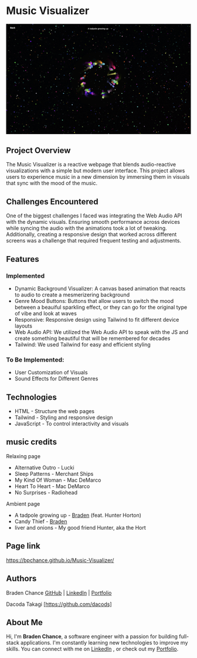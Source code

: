 # Music Visualizer
![Alt text](./images/ambient.png)
## Project Overview
The Music Visualizer is a reactive webpage that blends audio-reactive visualizations with a simple but modern user interface. This project allows users to experience music in a new dimension by immersing them in visuals that sync with the mood of the music.

## Challenges Encountered
One of the biggest challenges I faced was integrating the Web Audio API with the dynamic visuals. Ensuring smooth performance across devices while syncing the audio with the animations took a lot of tweaking. Additionally, creating a responsive design that worked across different screens was a challenge that required frequent testing and adjustments.

## Features
### Implemented
* Dynamic Background Visualizer: A canvas based animation that reacts to audio to create a mesmerizering background
* Genre Mood Buttons: Buttons that allow users to switch the mood between a beauiful sparkling effect, or they can go for the original type of vibe and look at waves
* Responsive: Responsive design using Tailwind to fit different device layouts
* Web Audio API: We utilized the Web Audio API to speak with the JS and create something beautiful that will be remembered for decades
* Tailwind: We used Tailwind for easy and efficient styling

### To Be Implemented:
* User Customization of Visuals
* Sound Effects for Different Genres

## Technologies
* HTML - Structure the web pages
* Tailwind - Styling and responsive design
* JavaScript - To control interactivity and visuals
## music credits
Relaxing page
- Alternative Outro - Lucki
- Sleep Patterns - Merchant Ships
- My Kind Of Woman - Mac DeMarco
- Heart To Heart - Mac DeMarco
- No Surprises - Radiohead

Ambient page
- A tadpole growing up - [Braden](https://github.com/BPChance) (feat. Hunter Horton)
- Candy Thief - [Braden](https://github.com/BPChance)
- liver and onions - My good friend Hunter, aka the Hort

## Page link
https://bpchance.github.io/Music-Visualizer/

## Authors
Braden Chance [GitHub](https://github.com/BPChance) | [LinkedIn](https://www.linkedin.com/in/bpchance/) | [Portfolio](https://bpchance.github.io/)

Dacoda Takagi [https://github.com/dacods]

## About Me
Hi, I'm **Braden Chance**, a software engineer with a passion for building full-stack applications. I'm constantly learning new technologies to improve my skills. You can connect with me on [LinkedIn](https://www.linkedin.com/in/bpchance/)
, or check out my [Portfolio](https://bpchance.github.io/).
